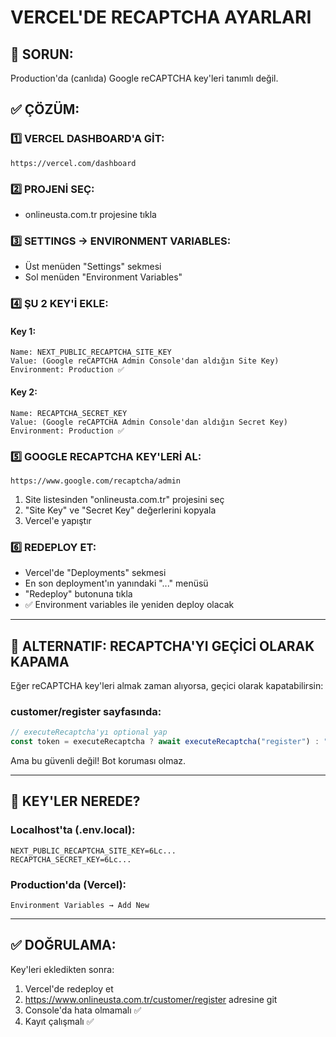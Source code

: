 # VERCEL'DE RECAPTCHA AYARLARI

## 🐛 SORUN:
Production'da (canlıda) Google reCAPTCHA key'leri tanımlı değil.

## ✅ ÇÖZÜM:

### 1️⃣ VERCEL DASHBOARD'A GİT:
```
https://vercel.com/dashboard
```

### 2️⃣ PROJENİ SEÇ:
- onlineusta.com.tr projesine tıkla

### 3️⃣ SETTINGS → ENVIRONMENT VARIABLES:
- Üst menüden "Settings" sekmesi
- Sol menüden "Environment Variables"

### 4️⃣ ŞU 2 KEY'İ EKLE:

#### Key 1:
```
Name: NEXT_PUBLIC_RECAPTCHA_SITE_KEY
Value: (Google reCAPTCHA Admin Console'dan aldığın Site Key)
Environment: Production ✅
```

#### Key 2:
```
Name: RECAPTCHA_SECRET_KEY
Value: (Google reCAPTCHA Admin Console'dan aldığın Secret Key)
Environment: Production ✅
```

### 5️⃣ GOOGLE RECAPTCHA KEY'LERİ AL:
```
https://www.google.com/recaptcha/admin
```

1. Site listesinden "onlineusta.com.tr" projesini seç
2. "Site Key" ve "Secret Key" değerlerini kopyala
3. Vercel'e yapıştır

### 6️⃣ REDEPLOY ET:
- Vercel'de "Deployments" sekmesi
- En son deployment'ın yanındaki "..." menüsü
- "Redeploy" butonuna tıkla
- ✅ Environment variables ile yeniden deploy olacak

---

## 🎯 ALTERNATIF: RECAPTCHA'YI GEÇİCİ OLARAK KAPAMA

Eğer reCAPTCHA key'leri almak zaman alıyorsa, geçici olarak kapatabilirsin:

### customer/register sayfasında:
```typescript
// executeRecaptcha'yı optional yap
const token = executeRecaptcha ? await executeRecaptcha("register") : "test-token";
```

Ama bu güvenli değil! Bot koruması olmaz.

---

## 📝 KEY'LER NEREDE?

### Localhost'ta (.env.local):
```env
NEXT_PUBLIC_RECAPTCHA_SITE_KEY=6Lc...
RECAPTCHA_SECRET_KEY=6Lc...
```

### Production'da (Vercel):
```
Environment Variables → Add New
```

---

## ✅ DOĞRULAMA:

Key'leri ekledikten sonra:
1. Vercel'de redeploy et
2. https://www.onlineusta.com.tr/customer/register adresine git
3. Console'da hata olmamalı ✅
4. Kayıt çalışmalı ✅

